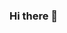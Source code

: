 ### Hi there 👋

<!--
**Riki926/Riki926** is a ✨ _special_ ✨ repository because its `README.md` (this file) appears on your GitHub profile.

Here are some ideas to get you started:

- 🌱 I’m currently learning a programar
- 👯 I’m looking to collaborate on  el armado de  un proyecto en Django
-->
